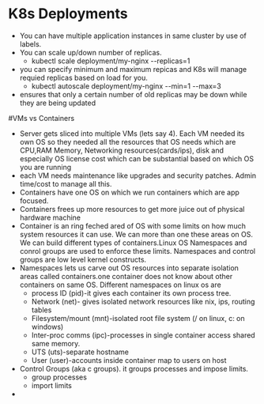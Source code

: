 # K8s Deployments
- You can have multiple application instances in same cluster by use of labels.
- You can scale up/down number of replicas.
    - kubectl scale deployment/my-nginx --replicas=1
- you can specify minimum and maximum repicas and K8s will manage requied replicas based on load for you.
    - kubectl autoscale deployment/my-nginx --min=1 --max=3
- ensures that only a certain number of old replicas may be down while they are being updated

#VMs vs Containers
- Server gets sliced into multiple VMs (lets say 4). Each VM needed its own OS so they needed all the resources that OS needs which are CPU,RAM Memory, Networking resources(cards/ips),  disk and especially OS license cost which can be substantial based on which OS you are running
- each VM needs maintenance like upgrades and security patches. Admin time/cost to manage all this.
- Containers have one OS on which we run containers which are app focused.
- Containers frees up more resources to get more juice out of physical hardware machine
- Container is an ring feched ared of OS with some limits on how much system resources it can use. We can more than one these areas on OS. We can build different types of containers.Linux OS Namespaces and conrol groups are used to enforce these limits. Namespaces and control groups are low level kernel constructs. 
- Namespaces lets us carve out OS resources into separate isolation areas called containers.one container does not know about other containers on same OS. Different namespaces on linux os are
    -  process ID (pid)-it gives each container its own process tree.
    -  Network (net)- gives isolated network resources like nix, ips, routing tables
    -  Filesystem/mount (mnt)-isolated root file system (/ on linux, c: on windows)
    -  Inter-proc comms (ipc)-processes in single container access shared same memory. 
    -  UTS (uts)-separate hostname
    -  User (user)-accounts inside container map to users on host
- Control Groups (aka c groups). it groups processes and impose limits.
    - group processes
    - import limits
- 